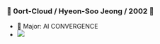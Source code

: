 ### 🔸 0ort-Cloud /  Hyeon-Soo Jeong / 2002 🔸
- 🔭 Major: AI CONVERGENCE
- <a href="https://www.instagram.com/suspensi0n__/" target="_blank"><img src="https://img.shields.io/badge/INSTAGRAM-E4405F?style=flat-square&logo=Instagram&logoColor=white"/></a>
<!--
**0ort-Cloud/0ort-Cloud** is a ✨ _special_ ✨ repository because its `README.md` (this file) appears on your GitHub profile.

Here are some ideas to get you started:


- 🌱 I’m currently learning ...
- 👯 I’m looking to collaborate on ...
- 🤔 I’m looking for help with ...
- 💬 Ask me about ...
- 📫 How to reach me: ...
- 😄 Pronouns: ...
- ⚡ Fun fact: ...
-->
